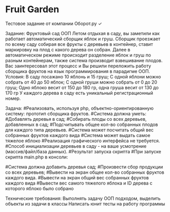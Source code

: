 # Fruit Garden
 Тестовое задание от компании Оборот.ру ✓

Задание: Фруктовый сад ООП
Летом отдыхая в саду, вы заметили как работает автоматический сборщик яблок и груш. Сборщик проезжает по всему саду собирая все фрукты с деревьев в контейнер, ставит маркировку на плод с какого дерева он собран. Далее в автоматическом режиме происходит разделение яблок и груш по разным контейнерам, также система производит взвешивание плодов. Вас заинтересовал этот процесс и Вы решили переложить работу сборщика фруктов на язык программирования в парадигме ООП.
Условия:
 В саду посажано 10 яблонь и 15 груш;
 С одной яблони можно собрать от 40 до 50 яблок;
 С одной груши можно собрать от 0 до 20 груш;
 Одно яблоко весит от 150 до 180 гр, одна груша весит от 130 до 170 гр
 У каждого дерева в саду есть уникальный регистрационный номер.


Задача:
#Реализовать, используя php, объектно-ориентированную систему: прототип сборщика фруктов.
#Система должна уметь:
#Добавлять деревья в сад;
#Собирать плоды со всех деревьев, добавленных в сад;
#Подсчитывать общее кол-во собранных плодов для каждого типа деревьев.
#Система может посчитать общий вес собранных фруктов каждого вида
#Система может выдать самое тяжелое яблоко
#Реализация графического интерфейса не требуется.  
#Способ инициализации деревьев в саду - на ваше усмотрение (массив/файл/база данных).
#Результат запуска скрипта
#При запуске скрипта main.php в консоли:

#Система должна добавить деревья сад;
#Произвести сбор продукции со всех деревьев;
#Вывести на экран общее кол-во собранных фруктов каждого вида.
#Вывести на экран общий вес собранных фруктов каждого вида
#Вывести вес самого тяжелого яблока и ID дерева с которого яблоко было собрано


Технические требования:
Выполнять задачу ООП подходом, выделить объекты из задачи в классы
Написать юнит тесты на работу программы